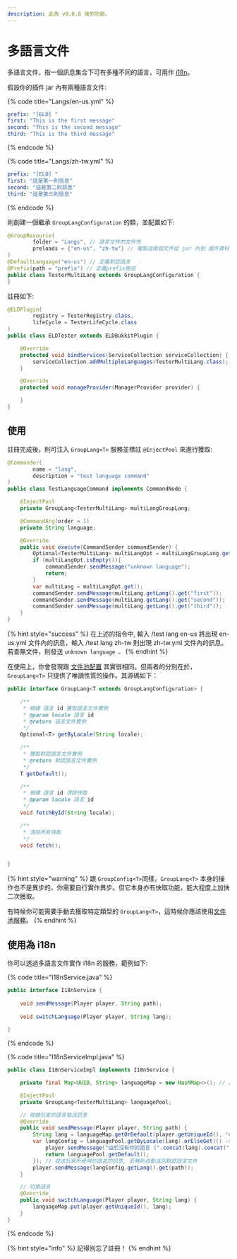 ```yaml
---
description: 此為 v0.0.8 後的功能。
---
```


# 多語言文件

多語言文件，指一個訊息集合下可有多種不同的語言，可用作 [i18n](https://openhome.cc/Gossip/Rails/i18n.html)。

假設你的插件 jar 內有兩種語言文件:

{% code title="Langs/en-us.yml" %}
```yaml
prefix: "[ELD] "
first: "This is the first message"
second: "This is the second message"
third: "This is the third message"
```
{% endcode %}

{% code title="Langs/zh-tw.yml" %}
```yaml
prefix: "[ELD] "
first: "這是第一則信息"
second: "這是第二則訊息"
third: "這是第三則信息"
```
{% endcode %}

則創建一個繼承 `GroupLangConfiguration` 的類，並配置如下:

```java
@GroupResource(
        folder = "Langs", // 語言文件的文件夾
        preloads = {"en-us", "zh-tw"} // 複製這兩個文件從 jar 內到 插件資料夾
)
@DefaultLanguage("en-us") // 定義默認語言
@Prefix(path = "prefix") // 定義prefix路徑
public class TesterMultiLang extends GroupLangConfiguration {
}

```

註冊如下:

```java
@ELDPlugin(
        registry = TesterRegistry.class,
        lifeCycle = TesterLifeCycle.class
)
public class ELDTester extends ELDBukkitPlugin {

    @Override
    protected void bindServices(ServiceCollection serviceCollection) {
        serviceCollection.addMultipleLanguages(TesterMultiLang.class); // 註冊多語言文件
    }

    @Override
    protected void manageProvider(ManagerProvider provider) {

    }
}
```

## 使用

註冊完成後，則可注入 `GroupLang<T>` 服務並標註 `@InjectPool` 來進行獲取:

```java
@Commander(
        name = "lang",
        description = "test language command"
)
public class TestLanguageCommand implements CommandNode {

    @InjectPool
    private GroupLang<TesterMultiLang> multiLangGroupLang;

    @CommandArg(order = 1)
    private String language;

    @Override
    public void execute(CommandSender commandSender) {
        Optional<TesterMultiLang> multiLangOpt = multiLangGroupLang.getByLocale(language);
        if (multiLangOpt.isEmpty()){
            commandSender.sendMessage("unknown language");
            return;
        }
        var multiLang = multiLangOpt.get();
        commandSender.sendMessage(multiLang.getLang().get("first"));
        commandSender.sendMessage(multiLang.getLang().get("second"));
        commandSender.sendMessage(multiLang.getLang().get("third"));
    }
}
```

{% hint style="success" %}
在上述的指令中, 輸入 /test lang en-us 將出現 en-us.yml 文件內的訊息，輸入 /test lang zh-tw 則出現 zh-tw.yml 文件內的訊息。若查無文件，則發送 `unknown language 。`
{% endhint %}

在使用上，你會發現跟 [文件池配置](configuration-pool.md) 其實很相同。但兩者的分別在於，`GroupLang<T>` 只提供了唯讀性質的操作。其源碼如下：

```java
public interface GroupLang<T extends GroupLangConfiguration> {

    /**
     * 根據 語言 id 獲取語言文件實例
     * @param locale 語言 id
     * @return 語言文件實例
     */
    Optional<T> getByLocale(String locale);

    /**
     * 獲取默認語言文件實例
     * @return 默認語言文件實例
     */
    T getDefault();

    /**
     * 根據 語言 id 清除快取
     * @param locale 語言 id
     */
    void fetchById(String locale);

    /**
     * 清除所有快取
     */
    void fetch();


}
```

{% hint style="warning" %}
跟 `GroupConfig<T>`同樣，`GroupLang<T>` 本身的操作也不是異步的，你需要自行實作異步。但它本身亦有快取功能，能大程度上加快二次獲取。

有時候你可能需要手動去獲取特定類型的 `GroupLang<T>`，這時候你應該使用[文件池服務](../../references/internal-api-services/config-pool-service.md)。
{% endhint %}

## 使用為 i18n&#x20;

你可以透過多語言文件實作 i18n 的服務，範例如下:

{% code title="I18nService.java" %}
```java
public interface I18nService {
    
    void sendMessage(Player player, String path);
    
    void switchLanguage(Player player, String lang);
    
}
```
{% endcode %}

{% code title="I18nServiceImpl.java" %}
```java
public class I18nServiceImpl implements I18nService {

    private final Map<UUID, String> languageMap = new HashMap<>(); // 語言儲存資料庫，你應實作離線儲存

    @InjectPool
    private GroupLang<TesterMultiLang> languagePool;

    // 根據玩家的語言發送訊息
    @Override
    public void sendMessage(Player player, String path) {
        String lang = languageMap.getOrDefault(player.getUniqueId(), "en-us");
        var langConfig = languagePool.getByLocale(lang).orElseGet(() -> {
            player.sendMessage("由於沒有你的語言 (".concat(lang).concat("), 因此使用回默認語言 en-us"));
            return languagePool.getDefault();
        }); // 發送玩家所使用的語言的訊息, 若無則自動返回默認語言文件
        player.sendMessage(langConfig.getLang().get(path));
    }

    // 切換語言
    @Override
    public void switchLanguage(Player player, String lang) {
        languageMap.put(player.getUniqueId(), lang);
    }
}
```
{% endcode %}

{% hint style="info" %}
記得別忘了註冊！
{% endhint %}

